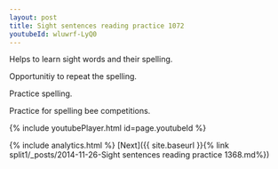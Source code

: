 ```yaml
---
layout: post
title: Sight sentences reading practice 1072
youtubeId: wluwrf-LyQ0
---
```

 
 
Helps to learn sight words and their spelling.

Opportunitiy to repeat the spelling. 

Practice spelling. 
 
Practice for spelling bee competitions. 
 
{% include youtubePlayer.html id=page.youtubeId %}
 
 
{% include analytics.html %} 
[Next]({{ site.baseurl }}{% link  split1/_posts/2014-11-26-Sight sentences reading practice 1368.md%})
 
